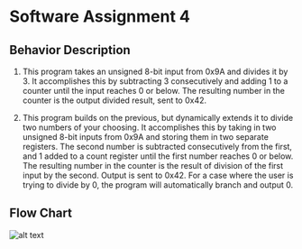 # Software Assignment 4

## Behavior Description

1. This program takes an unsigned 8-bit input from 0x9A and divides it by 3. It accomplishes this by subtracting 3 consecutively and adding 1 to a counter until the input reaches 0 or below. The resulting number in the counter is the output divided result, sent to 0x42.

2. This program builds on the previous, but dynamically extends it to divide two numbers of your choosing. It accomplishes this by taking in two unsigned 8-bit inputs from 0x9A and storing them in two separate registers. The second number is subtracted consecutively from the first, and 1 added to a count register until the first number reaches 0 or below. The resulting number in the counter is the result of division of the first input by the second. Output is sent to 0x42. For a case where the user is trying to divide by 0, the program will automatically branch and output 0.




## Flow Chart
![alt text](https://i.imgur.com/FxZxT8F.png)
